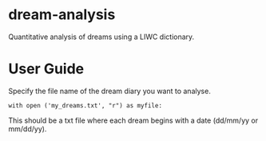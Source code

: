 # dream-analysis

Quantitative analysis of dreams using a LIWC dictionary.

# User Guide
Specify the file name of the dream diary you want to analyse.
```
with open ('my_dreams.txt', "r") as myfile:
```
This should be a txt file where each dream begins with a date (dd/mm/yy or mm/dd/yy).
